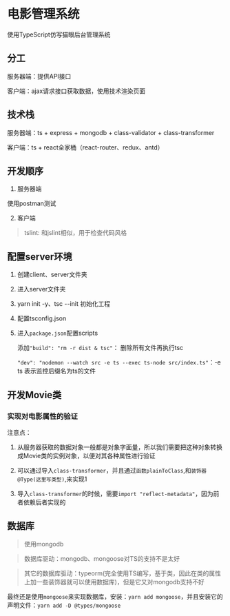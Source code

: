 # 电影管理系统

使用TypeScript仿写猫眼后台管理系统

## 分工

服务器端：提供API接口

客户端：ajax请求接口获取数据，使用技术渲染页面

## 技术栈

服务器端：ts + express + mongodb + class-validator + class-transformer

客户端：ts + react全家桶（react-router、redux、antd）

## 开发顺序

1. 服务器端

使用postman测试

2. 客户端

> tslint: 和jslint相似，用于检查代码风格

## 配置server环境

1. 创建client、server文件夹

2. 进入server文件夹

3. yarn init -y、tsc --init 初始化工程

5. 配置tsconfig.json 

6. 进入`package.json`配置scripts
  
   添加```"build": "rm -r dist & tsc"```： 删除所有文件再执行tsc

   ```"dev": "nodemon --watch src -e ts --exec ts-node src/index.ts"```：-e ts 表示监控后缀名为ts的文件

## 开发Movie类

### 实现对电影属性的验证

注意点：

1. 从服务器获取的数据对象一般都是对象字面量，所以我们需要把这种对象转换成Movie类的实例对象，以便对其各种属性进行验证

2. 可以通过导入`class-transformer`，并且通过`函数plainToClass`,和`装饰器@Type(这里写类型)`,来实现1

3. 导入`class-transformer`的时候，需要`import "reflect-metadata"`，因为前者依赖后者实现的

## 数据库

>使用mongodb

>数据库驱动：mongodb、mongoose对TS的支持不是太好

>其它的数据库驱动：typeorm(完全使用TS编写，基于类，因此在类的属性上加一些装饰器就可以使用数据库)，但是它又对mongodb支持不好

最终还是使用`mongoose`来实现数据库，安装：`yarn add mongoose`，并且安装它的声明文件：`yarn add -D @types/mongoose`

